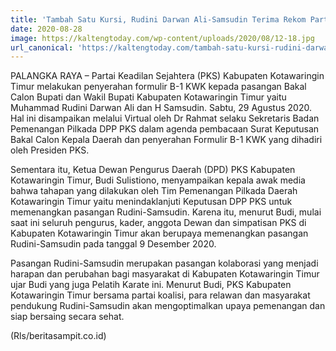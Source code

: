 ```yaml
---
title: 'Tambah Satu Kursi, Rudini Darwan Ali-Samsudin Terima Rekom Partai PKS'
date: 2020-08-28
image: https://kaltengtoday.com/wp-content/uploads/2020/08/12-18.jpg
url_canonical: 'https://kaltengtoday.com/tambah-satu-kursi-rudini-darwan-ali-samsudin-terima-rekom-partai-pks/'
---
```


PALANGKA RAYA – Partai Keadilan Sejahtera (PKS) Kabupaten Kotawaringin Timur melakukan penyerahan formulir B-1 KWK kepada pasangan Bakal Calon Bupati dan Wakil Bupati Kabupaten Kotawaringin Timur yaitu Muhammad Rudini Darwan Ali dan H Samsudin. Sabtu, 29 Agustus 2020. Hal ini disampaikan melalui Virtual oleh Dr Rahmat selaku Sekretaris Badan Pemenangan Pilkada DPP PKS dalam agenda pembacaan Surat Keputusan Bakal Calon Kepala Daerah dan penyerahan Formulir B-1 KWK yang dihadiri oleh Presiden PKS.

Sementara itu, Ketua Dewan Pengurus Daerah (DPD) PKS Kabupaten Kotawaringin Timur, Budi Sulistiono, menyampaikan kepala awak media bahwa tahapan yang dilakukan oleh Tim Pemenangan Pilkada Daerah Kotawaringin Timur yaitu menindaklanjuti Keputusan DPP PKS untuk memenangkan pasangan Rudini-Samsudin. Karena itu, menurut Budi, mulai saat ini seluruh pengurus, kader, anggota Dewan dan simpatisan PKS di Kabupaten Kotawaringin Timur akan berupaya memenangkan pasangan Rudini-Samsudin pada tanggal 9 Desember 2020.

Pasangan Rudini-Samsudin merupakan pasangan kolaborasi yang menjadi harapan dan perubahan bagi masyarakat di Kabupaten Kotawaringin Timur ujar Budi yang juga Pelatih Karate ini. Menurut Budi, PKS Kabupaten Kotawaringin Timur bersama partai koalisi, para relawan dan masyarakat pendukung Rudini-Samsudin akan mengoptimalkan upaya pemenangan dan siap bersaing secara sehat.

(Rls/beritasampit.co.id)
